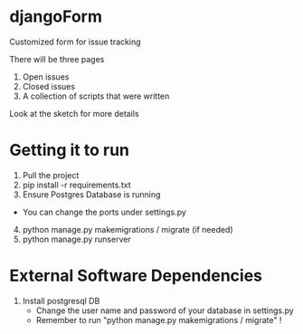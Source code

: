 # djangoForm
Customized form for issue tracking

There will be three pages
1) Open issues
2) Closed issues
3) A collection of scripts that were written

Look at the sketch for more details

# Getting it to run

1) Pull the project
2) pip install -r requirements.txt
3) Ensure Postgres Database is running
  - You can change the ports under settings.py
4) python manage.py makemigrations / migrate (if needed)
4) python manage.py runserver

# External Software Dependencies

1) Install postgresql DB
    - Change the user name and password of your database in settings.py
    - Remember to run "python manage.py makemigrations / migrate" !
